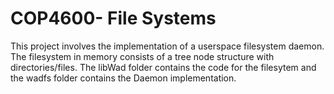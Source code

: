 # COP4600- File Systems
This project involves the implementation of a userspace filesystem daemon.
The filesystem in memory consists of a tree node structure with directories/files.
The libWad folder contains the code for the filesytem and the wadfs folder contains the Daemon implementation.
